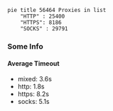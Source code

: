 
```mermaid
pie title 56464 Proxies in list
    "HTTP" : 25400
    "HTTPS": 8186
    "SOCKS" : 29791
```

### Some Info
#### Average Timeout

- mixed: 3.6s
- http: 1.8s
- https: 8.2s
- socks: 5.1s